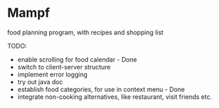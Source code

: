 # Mampf
food planning program, with recipes and shopping list

TODO:
  + enable scrolling for food calendar - Done
  + switch to client-server structure
  + implement error logging
  + try out java doc
  + establish food categories, for use in context menu - Done
  + integrate non-cooking alternatives, like restaurant, visit friends etc.
